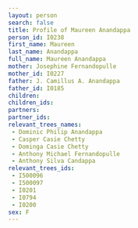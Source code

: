 ```yaml
---
layout: person
search: false
title: Profile of Maureen Anandappa
person_id: I0238
first_name: Maureen
last_name: Anandappa
full_name: Maureen Anandappa
mother: Josephine Fernandopulle
mother_id: I0227
father: J. Camillus A. Anandappa
father_id: I0185
children:
children_ids:
partners:
partner_ids:
relevant_trees_names:
 - Dominic Philip Anandappa
 - Casper Casie Chetty
 - Dominga Casie Chetty
 - Anthony Michael Fernandopulle
 - Anthony Silva Candappa
relevant_trees_ids:
 - I500096
 - I500097
 - I0201
 - I0794
 - I0200
sex: F
---
```


